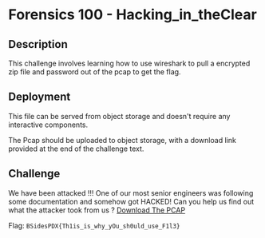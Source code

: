 # Forensics 100 - Hacking_in_theClear

## Description

This challenge involves learning how to use wireshark to pull a encrypted zip file and password out of the pcap to get the flag.

## Deployment

This file can be served from object storage and doesn't require any interactive components. 

The Pcap should be uploaded to object storage, with a download link provided at the end of the challenge text.

## Challenge

We have been attacked !!! One of our most senior engineers was following some documentation and somehow got HACKED! Can you help us find out what the attacker took from us ?  [Download The PCAP](https://example.com)


Flag: `BSidesPDX{Th1is_is_why_yOu_sh0uld_use_F1l3}`
